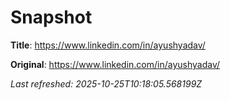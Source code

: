 # Snapshot

**Title**: https://www.linkedin.com/in/ayushyadav/

**Original**: <https://www.linkedin.com/in/ayushyadav/>

_Last refreshed: 2025-10-25T10:18:05.568199Z_
